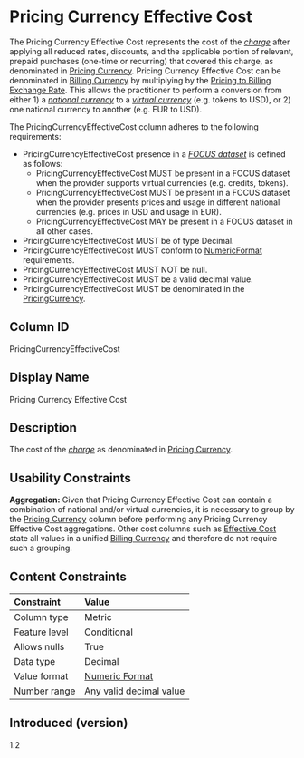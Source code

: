 # Pricing Currency Effective Cost

The Pricing Currency Effective Cost represents the cost of the [*charge*](#glossary:charge) after applying all reduced rates, discounts, and the applicable portion of relevant, prepaid purchases (one-time or recurring) that covered this charge, as denominated in [Pricing Currency](#pricingcurrency).  Pricing Currency Effective Cost can be denominated in [Billing Currency](#billingcurrency) by multiplying by the [Pricing to Billing Exchange Rate](#pricingtobillingexchangerate).  This allows the practitioner to perform a conversion from either 1) a [*national currency*](#glossary:nationalcurrency) to a [*virtual currency*](#glossary:virtualcurrency) (e.g. tokens to USD), or 2) one national currency to another (e.g. EUR to USD).

The PricingCurrencyEffectiveCost column adheres to the following requirements:

* PricingCurrencyEffectiveCost presence in a [*FOCUS dataset*](#glossary:FOCUS-dataset) is defined as follows:
  * PricingCurrencyEffectiveCost MUST be present in a FOCUS dataset when the provider supports virtual currencies (e.g. credits, tokens).
  * PricingCurrencyEffectiveCost MUST be present in a FOCUS dataset when the provider presents prices and usage in different national currencies (e.g. prices in USD and usage in EUR).
  * PricingCurrencyEffectiveCost MAY be present in a FOCUS dataset in all other cases.
* PricingCurrencyEffectiveCost MUST be of type Decimal.
* PricingCurrencyEffectiveCost MUST conform to [NumericFormat](#numericformat) requirements.
* PricingCurrencyEffectiveCost MUST NOT be null.
* PricingCurrencyEffectiveCost MUST be a valid decimal value.
* PricingCurrencyEffectiveCost MUST be denominated in the [PricingCurrency](#pricingcurrency).

## Column ID

PricingCurrencyEffectiveCost

## Display Name

Pricing Currency Effective Cost

## Description

The cost of the [*charge*](#glossary:charge) as denominated in [Pricing Currency](#pricingcurrency).

## Usability Constraints

**Aggregation:** Given that Pricing Currency Effective Cost can contain a combination of national and/or virtual currencies, it is necessary to group by the [Pricing Currency](#pricingcurrency) column before performing any Pricing Currency Effective Cost aggregations.  Other cost columns such as [Effective Cost](#effectivecost) state all values in a unified [Billing Currency](#billingcurrency) and therefore do not require such a grouping.

## Content Constraints

|    Constraint   |      Value              |
|:----------------|:------------------------|
| Column type     | Metric                  |
| Feature level   | Conditional             |
| Allows nulls    | True                    |
| Data type       | Decimal                 |
| Value format    | [Numeric Format](#numericformat) |
| Number range    | Any valid decimal value |

## Introduced (version)

1.2
